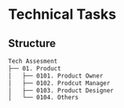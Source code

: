 # Technical Tasks

## Structure

```bash
Tech Assesment
├── 01. Product
│   ├── 0101. Product Owner
│   ├── 0102. Prodcut Manager
│   ├── 0103. Product Designer
│   └── 0104. Others
 
 
```
